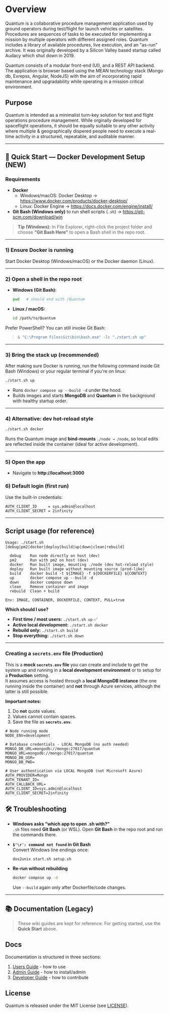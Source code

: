 # Overview

Quantum is a collaborative procedure management application used by ground operators during test/flight for launch vehicles or satellites. Procedures are sequences of tasks to be executed for implementing a mission by multiple operators with different assigned roles. Quantum includes a library of available procedures, live execution, and an "as-run" archive. It was originally developed by a Silicon Valley based startup called Audacy which shut down in 2019.

Quantum consists of a modular front-end (UI), and a REST API backend. The application is browser based using the MEAN technology stack (Mongo db, Exrepss, Angular, NodeJS) with the aim of incorporating rapid maintenance and upgradability while operating in a mission critical environment.

## Purpose
Quantum is intended as a minimalist turn-key solution for test and flight operations procedure management. While orginally developed for spaceflight operations, it should be equally suitable to any other activity where multiple & geographically dispered people need to execute a real-time activity in a structured, repeatable, and auditable manner.


---

## 🚀 Quick Start — Docker Development Setup (NEW)

### Requirements
- **Docker**
  - Windows/macOS: Docker Desktop → <https://www.docker.com/products/docker-desktop/>
  - Linux: Docker Engine → <https://docs.docker.com/engine/install/>
- **Git Bash (Windows only)** to run shell scripts (`.sh`) → <https://git-scm.com/download/win>

> **Tip (Windows):** In File Explorer, right-click the project folder and choose **“Git Bash Here”** to open a Bash shell in the repo root.

---

### 1) Ensure Docker is running
Start Docker Desktop (Windows/macOS) or the Docker daemon (Linux).

---

### 2) Open a shell in the repo root
- **Windows (Git Bash):**
  ```bash
  pwd   # should end with /Quantum
  ```
- **Linux / macOS:**
  ```bash
  cd /path/to/Quantum
  ```

Prefer PowerShell? You can still invoke Git Bash:
> ```powershell
> & "C:\Program Files\Git\bin\bash.exe" -lc "./start.sh up"
> ```

---

### 3) Bring the stack up (recommended)
After making sure Docker is running, run the following command inside Git Bash (Windows) or your regular terminal if you're on linux:
```bash
./start.sh up
```
- Runs `docker compose up --build -d` under the hood.
- Builds images and starts **MongoDB** and **Quantum** in the background with healthy startup order.

---

### 4) Alternative: dev hot-reload style
```bash
./start.sh docker
```
Runs the Quantum image and **bind-mounts** `./node → /node`, so local edits are reflected inside the container (ideal for active development).

---

### 5) Open the app
- Navigate to **http://localhost:3000**

### 6) Default login (first run)
Use the built-in credentials:
```text
AUTH_CLIENT_ID     = sys.admin@localhost
AUTH_CLIENT_SECRET = 2infinity
```

---

## Script usage (for reference)

```text
Usage: ./start.sh [debug|pm2|docker|deploy|build|up|down|clean|rebuild]

  debug    Run node directly on host (dev)
  pm2      Run with pm2 on host (dev)
  docker   Run built image, mounting ./node (dev hot-reload style)
  deploy   Run built image without mounting source (prod-like)
  build    docker build -t ${IMAGE} -f ${DOCKERFILE} ${CONTEXT}
  up       docker compose up --build -d
  down     docker compose down
  clean    Remove container and image
  rebuild  Clean + build

Env: IMAGE, CONTAINER, DOCKERFILE, CONTEXT, PULL=true
```

**Which should I use?**
- **First time / most users:** `./start.sh up` ✅  
- **Active local development:** `./start.sh docker`  
- **Rebuild only:** `./start.sh build`  
- **Stop everything:** `./start.sh down`

---

### Creating a `secrets.env` file (Production)

This is a **mock `secrets.env` file** you can create and include to get the system up and running in a **local development environment** or to setup for a **Production** setting.  
It assumes access is hosted through a **local MongoDB instance** (the one running inside the container) and **not** through Azure services, although the latter is still possible.

**Important notes:**
1. Do **not** quote values.  
2. Values cannot contain spaces.  
3. Save the file as **`secrets.env`**.  

```env
# Node running mode
NODE_ENV=development

# Database credentials - LOCAL MongoDB (no auth needed)
MONGO_DB_URL=mongodb://mongo:27017/quantum
MONGO_URL=mongodb://mongo:27017/quantum
MONGO_DB_USR=
MONGO_DB_PWD=

# User authentication via LOCAL MongoDB (not Microsoft Azure)
AUTH_PROVIDER=Mongo
AUTH_TENANT_ID=
AUTH_CALLBACK_URL=
AUTH_CLIENT_ID=sys.admin@localhost
AUTH_CLIENT_SECRET=2infinity
```

## 🛠️ Troubleshooting

- **Windows asks “which app to open .sh with?”**  
  `.sh` files need **Git Bash** (or WSL). Open **Git Bash** in the repo root and run the commands there.

- **`$'\r': command not found` in Git Bash**  
  Convert Windows line endings once:
  ```bash
  dos2unix start.sh setup.sh
  ```

- **Re-run without rebuilding**  
  ```bash
  docker compose up -d
  ```
  Use `--build` again only after Dockerfile/code changes.

---

## 📚 Documentation (Legacy)

> These wiki guides are kept for reference. For getting started, use the **Quick Start** above.

## Docs
Documentation is structured in three sections:

 1. [Users Guide](https://github.com/Xenon130/quantum/wiki/User-Guide) - how to use
 1. [Admin Guide](https://github.com/Xenon130/quantum/wiki/Admin-Guide) - how to install/admin
 1. [Developer Guide](https://github.com/Xenon130/quantum/wiki/Dev-Guide) - how to contribute

## License
Quantum is released under the MIT License (see [LICENSE](/LICENSE)).
